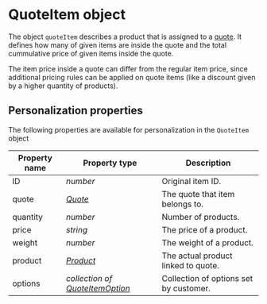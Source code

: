 # QuoteItem object

The object `quoteItem` describes a product that is assigned to a [quote][quote-object]. 
It defines how many of given items are inside the quote and the total cummulative 
price of given items inside the quote.

The item price inside a quote can differ from the regular item price, since 
additional pricing rules can be applied on quote items (like a discount given by 
a higher quantity of products).

## Personalization properties

The following properties are available for personalization in the `QuoteItem` object

| Property name   | Property type                                             | Description                            |
|-----------------|-----------------------------------------------------------|----------------------------------------|
| ID              | _number_                                                  | Original item ID.                      |
| quote           | _[Quote][quote-object]_                                   | The quote that item belongs to.        |
| quantity        | _number_                                                  | Number of products.                    |
| price           | _string_                                                  | The price of a product.                |
| weight          | _number_                                                  | The weight of a product.               |
| product         | _[Product][product-object]_                               | The actual product linked to quote.    |
| options         | _collection of [QuoteItemOption][quoteitemoption-object]_ | Collection of options set by customer. |

[quote-object]: ../../magento-integration/object/quote
[product-object]: ../../magento-integration/object/product
[quoteitemoption-object]: ../../magento-integration/object/quote-item-option
